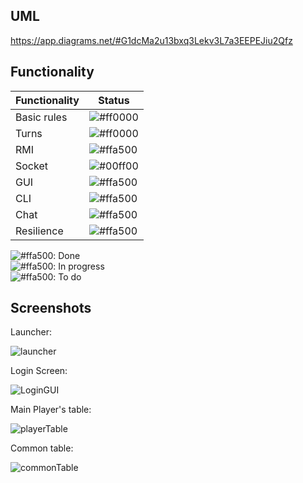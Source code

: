 ## UML
https://app.diagrams.net/#G1dcMa2u13bxq3Lekv3L7a3EEPEJiu2Qfz  
  
## Functionality
| Functionality |   Status   |
|---------------|------------|
| Basic rules  |   ![#ff0000](https://via.placeholder.com/15/00ff00/000000?text=+) |
| Turns  |   ![#ff0000](https://via.placeholder.com/15/ffa500/000000?text=+) |
| RMI  |   ![#ffa500](https://via.placeholder.com/15/ffa500/000000?text=+) |
| Socket  |   ![#00ff00](https://via.placeholder.com/15/ff0000/000000?text=+) |
| GUI  |   ![#ffa500](https://via.placeholder.com/15/ffa500/000000?text=+) |
| CLI  |   ![#ffa500](https://via.placeholder.com/15/ffa500/000000?text=+) |
| Chat  |   ![#ffa500](https://via.placeholder.com/15/ffa500/000000?text=+) |
| Resilience  |   ![#ffa500](https://via.placeholder.com/15/ff0000/000000?text=+) |

![#ffa500](https://via.placeholder.com/15/00ff00/000000?text=+): Done  
![#ffa500](https://via.placeholder.com/15/ffa500/000000?text=+): In progress  
![#ffa500](https://via.placeholder.com/15/ff0000/000000?text=+): To do  


## Screenshots
Launcher:

![launcher](https://github.com/SimoPolimi/ing-sw-2024-rodari-summa-rodigari-pignataro/assets/160849789/6763af06-8fc0-47ad-be9f-15399066b337)

Login Screen:

![LoginGUI](https://github.com/SimoPolimi/ing-sw-2024-rodari-summa-rodigari-pignataro/assets/160849789/aee1e2de-7219-43e5-a73a-de05e7fd6f81)

Main Player's table:

![playerTable](https://github.com/SimoPolimi/ing-sw-2024-rodari-summa-rodigari-pignataro/assets/160849789/fa3e9ae0-8bb7-4fe5-ad2f-9d767c99be06)


Common table:

![commonTable](https://github.com/SimoPolimi/ing-sw-2024-rodari-summa-rodigari-pignataro/assets/160849789/a70fd2de-5d26-40c4-a838-352d605508d7)
